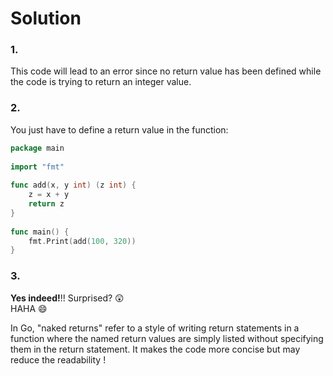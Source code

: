 # Solution

### 1.

 This code will lead to an error since no return value has been defined while the code is trying to return an integer value.

### 2. 

You just have to define a return value in the function:

```Go
package main
        
import "fmt"
        
func add(x, y int) (z int) {
    z = x + y                     
    return z
}
       
func main() {
    fmt.Print(add(100, 320))
}
```

### 3. 

**Yes indeed!**!! Surprised? 😲</br> HAHA 😄</br>

In Go, "naked returns" refer to a style of writing return statements in a function where the named return values are simply listed without specifying them in the return statement. It makes the code more concise but may reduce the readability ! 